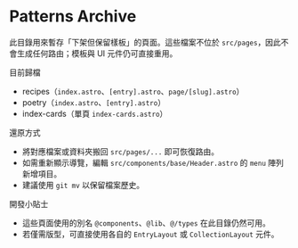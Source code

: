 # Patterns Archive

此目錄用來暫存「下架但保留樣板」的頁面。這些檔案不位於 `src/pages`，因此不會生成任何路由；模板與 UI 元件仍可直接重用。

目前歸檔
- recipes（`index.astro`、`[entry].astro`、`page/[slug].astro`）
- poetry（`index.astro`、`[entry].astro`）
- index-cards（單頁 `index-cards.astro`）

還原方式
- 將對應檔案或資料夾搬回 `src/pages/...` 即可恢復路由。
- 如需重新顯示導覽，編輯 `src/components/base/Header.astro` 的 `menu` 陣列新增項目。
- 建議使用 `git mv` 以保留檔案歷史。

開發小貼士
- 這些頁面使用的別名 `@components`、`@lib`、`@/types` 在此目錄仍然可用。
- 若僅需版型，可直接使用各自的 `EntryLayout` 或 `CollectionLayout` 元件。

